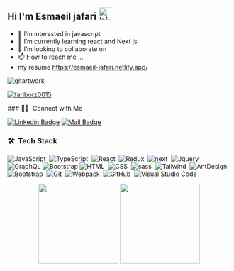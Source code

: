 ## Hi I'm Esmaeil jafari <img src="https://user-images.githubusercontent.com/1303154/88677602-1635ba80-d120-11ea-84d8-d263ba5fc3c0.gif" width="28px" alt="hi">

- 👀 I’m interested in javascript
- 🌱 I’m currently learning react and Next js
- 💞️ I’m looking to collaborate on
- 📫 How to reach me ...
- my resume <a href='https://esmaeil-jafari.netlify.app/'>https://esmaeil-jafari.netlify.app/</a>
<!---
pokerface71/pokerface71 is a ✨ special ✨ repository because its `README.md` (this file) appears on your GitHub profile.
You can click the Preview link to take a look at your changes.
--->
   ![gitartwork](gitartwork.svg)
<p align="left">
  <a href="https://github.com/ryo-ma/github-profile-trophy"
    ><img
      src="https://github-profile-trophy.vercel.app/?username=fariborz0015"
      alt="fariborz0015"
  /></a>
</p>
### 🤝🏻 &nbsp;Connect with Me

[![Linkedin Badge](https://img.shields.io/badge/-Esmaeil-0e76a8?style=flat&labelColor=0e76a8&logo=linkedin&logoColor=white)](https://www.linkedin.com/in/esmaeil-jafari1992) [![Mail Badge](https://img.shields.io/badge/-Esmaeiljafari-c0392b?style=flat&labelColor=c0392b&logo=gmail&logoColor=white)](mailto:esmaeiljafari1992@gmail.com)

### 🛠 &nbsp;Tech Stack

![JavaScript](https://img.shields.io/badge/-JavaScript-05122A?style=flat&logo=javascript)&nbsp;
![TypeScript](https://img.shields.io/badge/-TypeScript-05122A?style=flat&logo=typeScript)&nbsp;
![React](https://img.shields.io/badge/-React-05122A?style=flat&logo=react)&nbsp;
![Redux](https://img.shields.io/badge/-Redux-05122A?style=flat&logo=redux)&nbsp;
![next](https://img.shields.io/badge/-Next.js-05122A?style=flat&logo=next)&nbsp;
![Jquery](https://img.shields.io/badge/-Jquery-05122A?style=flat&logo=jquery)&nbsp;
![GraphQL](https://img.shields.io/badge/-GraphQL-05122A?style=flat&logo=graphql)
![Bootstrap](https://img.shields.io/badge/-Bootstrap-05122A?style=flat&logo=bootstrap&logoColor=563D7C)
![HTML](https://img.shields.io/badge/-HTML-05122A?style=flat&logo=HTML5)&nbsp;
![CSS](https://img.shields.io/badge/-CSS-05122A?style=flat&logo=CSS3&logoColor=1572B6)&nbsp;
![sass](https://img.shields.io/badge/-Sass-05122A?style=flat&logo=Sass)&nbsp;
![Tailwind](https://img.shields.io/badge/-Tailwind-05122A?style=flat&logo=tailwind)&nbsp;
![AntDesign](https://img.shields.io/badge/-AntDesign-05122A?style=flat&logo=AntDesign)&nbsp;
![Bootstrap](https://img.shields.io/badge/-Bootstrap-05122A?style=flat&logo=Bootstrap)&nbsp;
![Git](https://img.shields.io/badge/-Git-05122A?style=flat&logo=git)&nbsp;
![Webpack](https://img.shields.io/badge/-Webpack-05122A?style=flat&logo=webpack)&nbsp;
![GitHub](https://img.shields.io/badge/-GitHub-05122A?style=flat&logo=github)&nbsp;
![Visual Studio Code](https://img.shields.io/badge/-Visual%20Studio%20Code-05122A?style=flat&logo=visual-studio-code&logoColor=007ACC)&nbsp;

<p align="center">
 <img height="180em" src="https://github-readme-stats-eight-theta.vercel.app/api?username=pokerface71&show_icons=true&theme=algolia&include_all_commits=true&count_private=true"/>
  <img height="180em" src="https://github-readme-stats-eight-theta.vercel.app/api/top-langs/?username=pokerface71&layout=compact&langs_count=8&theme=algolia"/>
</p>
